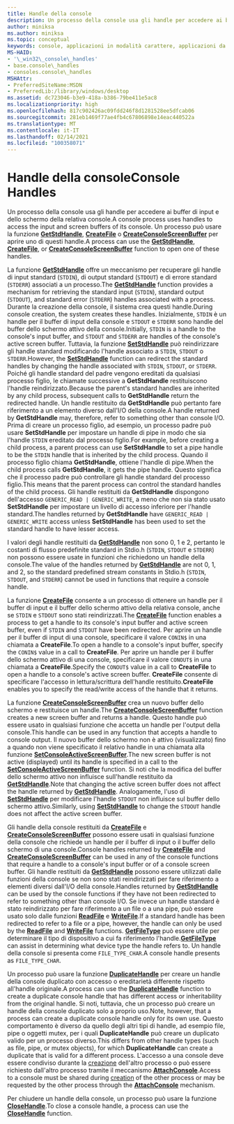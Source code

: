 ```yaml
---
title: Handle della console
description: Un processo della console usa gli handle per accedere ai buffer di input e dello schermo della relativa console, incluse le funzioni GetStdHandle, CreateFile o CreateConsoleScreenBuffer.
author: miniksa
ms.author: miniksa
ms.topic: conceptual
keywords: console, applicazioni in modalità carattere, applicazioni da riga di comando, applicazioni di terminale, api della console
MS-HAID:
- '\_win32\_console\_handles'
- base.console\_handles
- consoles.console\_handles
MSHAttr:
- PreferredSiteName:MSDN
- PreferredLib:/library/windows/desktop
ms.assetid: dc723046-b3e9-418a-b386-79be411e5ac8
ms.localizationpriority: high
ms.openlocfilehash: 817c902426ac09fdd246f8d1281528ee5dfcab06
ms.sourcegitcommit: 281eb1469f77ae4fb4c67806898e14eac440522a
ms.translationtype: MT
ms.contentlocale: it-IT
ms.lasthandoff: 02/14/2021
ms.locfileid: "100358071"
---
```

# <a name="console-handles"></a><span data-ttu-id="7727a-104">Handle della console</span><span class="sxs-lookup"><span data-stu-id="7727a-104">Console Handles</span></span>

<span data-ttu-id="7727a-105">Un processo della console usa gli handle per accedere ai buffer di input e dello schermo della relativa console.</span><span class="sxs-lookup"><span data-stu-id="7727a-105">A console process uses handles to access the input and screen buffers of its console.</span></span> <span data-ttu-id="7727a-106">Un processo può usare la funzione [**GetStdHandle**](getstdhandle.md), [**CreateFile**](/windows/win32/api/fileapi/nf-fileapi-createfilea) o [**CreateConsoleScreenBuffer**](createconsolescreenbuffer.md) per aprire uno di questi handle.</span><span class="sxs-lookup"><span data-stu-id="7727a-106">A process can use the [**GetStdHandle**](getstdhandle.md), [**CreateFile**](/windows/win32/api/fileapi/nf-fileapi-createfilea), or [**CreateConsoleScreenBuffer**](createconsolescreenbuffer.md) function to open one of these handles.</span></span>

<span data-ttu-id="7727a-107">La funzione [**GetStdHandle**](getstdhandle.md) offre un meccanismo per recuperare gli handle di input standard (`STDIN`), di output standard (`STDOUT`) e di errore standard (`STDERR`) associati a un processo.</span><span class="sxs-lookup"><span data-stu-id="7727a-107">The [**GetStdHandle**](getstdhandle.md) function provides a mechanism for retrieving the standard input (`STDIN`), standard output (`STDOUT`), and standard error (`STDERR`) handles associated with a process.</span></span> <span data-ttu-id="7727a-108">Durante la creazione della console, il sistema crea questi handle.</span><span class="sxs-lookup"><span data-stu-id="7727a-108">During console creation, the system creates these handles.</span></span> <span data-ttu-id="7727a-109">Inizialmente, `STDIN` è un handle per il buffer di input della console e `STDOUT` e `STDERR` sono handle del buffer dello schermo attivo della console.</span><span class="sxs-lookup"><span data-stu-id="7727a-109">Initially, `STDIN` is a handle to the console's input buffer, and `STDOUT` and `STDERR` are handles of the console's active screen buffer.</span></span> <span data-ttu-id="7727a-110">Tuttavia, la funzione [**SetStdHandle**](setstdhandle.md) può reindirizzare gli handle standard modificando l'handle associato a `STDIN`, `STDOUT` o `STDERR`.</span><span class="sxs-lookup"><span data-stu-id="7727a-110">However, the [**SetStdHandle**](setstdhandle.md) function can redirect the standard handles by changing the handle associated with `STDIN`, `STDOUT`, or `STDERR`.</span></span> <span data-ttu-id="7727a-111">Poiché gli handle standard del padre vengono ereditati da qualsiasi processo figlio, le chiamate successive a **GetStdHandle** restituiscono l'handle reindirizzato.</span><span class="sxs-lookup"><span data-stu-id="7727a-111">Because the parent's standard handles are inherited by any child process, subsequent calls to **GetStdHandle** return the redirected handle.</span></span> <span data-ttu-id="7727a-112">Un handle restituito da **GetStdHandle** può pertanto fare riferimento a un elemento diverso dall'I/O della console.</span><span class="sxs-lookup"><span data-stu-id="7727a-112">A handle returned by **GetStdHandle** may, therefore, refer to something other than console I/O.</span></span> <span data-ttu-id="7727a-113">Prima di creare un processo figlio, ad esempio, un processo padre può usare **SetStdHandle** per impostare un handle di pipe in modo che sia l'handle `STDIN` ereditato dal processo figlio.</span><span class="sxs-lookup"><span data-stu-id="7727a-113">For example, before creating a child process, a parent process can use **SetStdHandle** to set a pipe handle to be the `STDIN` handle that is inherited by the child process.</span></span> <span data-ttu-id="7727a-114">Quando il processo figlio chiama **GetStdHandle**, ottiene l'handle di pipe.</span><span class="sxs-lookup"><span data-stu-id="7727a-114">When the child process calls **GetStdHandle**, it gets the pipe handle.</span></span> <span data-ttu-id="7727a-115">Questo significa che il processo padre può controllare gli handle standard del processo figlio.</span><span class="sxs-lookup"><span data-stu-id="7727a-115">This means that the parent process can control the standard handles of the child process.</span></span> <span data-ttu-id="7727a-116">Gli handle restituiti da **GetStdHandle** dispongono dell'accesso `GENERIC_READ | GENERIC_WRITE`, a meno che non sia stato usato **SetStdHandle** per impostare un livello di accesso inferiore per l'handle standard.</span><span class="sxs-lookup"><span data-stu-id="7727a-116">The handles returned by **GetStdHandle** have `GENERIC_READ | GENERIC_WRITE` access unless **SetStdHandle** has been used to set the standard handle to have lesser access.</span></span>

<span data-ttu-id="7727a-117">I valori degli handle restituiti da [**GetStdHandle**](getstdhandle.md) non sono 0, 1 e 2, pertanto le costanti di flusso predefinite standard in Stdio.h (`STDIN`, `STDOUT` e `STDERR`) non possono essere usate in funzioni che richiedono un handle della console.</span><span class="sxs-lookup"><span data-stu-id="7727a-117">The value of the handles returned by [**GetStdHandle**](getstdhandle.md) are not 0, 1, and 2, so the standard predefined stream constants in Stdio.h (`STDIN`, `STDOUT`, and `STDERR`) cannot be used in functions that require a console handle.</span></span>

<span data-ttu-id="7727a-118">La funzione [**CreateFile**](/windows/win32/api/fileapi/nf-fileapi-createfilea) consente a un processo di ottenere un handle per il buffer di input e il buffer dello schermo attivo della relativa console, anche se `STDIN` e `STDOUT` sono stati reindirizzati.</span><span class="sxs-lookup"><span data-stu-id="7727a-118">The [**CreateFile**](/windows/win32/api/fileapi/nf-fileapi-createfilea) function enables a process to get a handle to its console's input buffer and active screen buffer, even if `STDIN` and `STDOUT` have been redirected.</span></span> <span data-ttu-id="7727a-119">Per aprire un handle per il buffer di input di una console, specificare il valore `CONIN$` in una chiamata a **CreateFile**.</span><span class="sxs-lookup"><span data-stu-id="7727a-119">To open a handle to a console's input buffer, specify the `CONIN$` value in a call to **CreateFile**.</span></span> <span data-ttu-id="7727a-120">Per aprire un handle per il buffer dello schermo attivo di una console, specificare il valore `CONOUT$` in una chiamata a **CreateFile**.</span><span class="sxs-lookup"><span data-stu-id="7727a-120">Specify the `CONOUT$` value in a call to **CreateFile** to open a handle to a console's active screen buffer.</span></span> <span data-ttu-id="7727a-121">**CreateFile** consente di specificare l'accesso in lettura/scrittura dell'handle restituito.</span><span class="sxs-lookup"><span data-stu-id="7727a-121">**CreateFile** enables you to specify the read/write access of the handle that it returns.</span></span>

<span data-ttu-id="7727a-122">La funzione [**CreateConsoleScreenBuffer**](createconsolescreenbuffer.md) crea un nuovo buffer dello schermo e restituisce un handle.</span><span class="sxs-lookup"><span data-stu-id="7727a-122">The [**CreateConsoleScreenBuffer**](createconsolescreenbuffer.md) function creates a new screen buffer and returns a handle.</span></span> <span data-ttu-id="7727a-123">Questo handle può essere usato in qualsiasi funzione che accetta un handle per l'output della console.</span><span class="sxs-lookup"><span data-stu-id="7727a-123">This handle can be used in any function that accepts a handle to console output.</span></span> <span data-ttu-id="7727a-124">Il nuovo buffer dello schermo non è attivo (visualizzato) fino a quando non viene specificato il relativo handle in una chiamata alla funzione [**SetConsoleActiveScreenBuffer**](setconsoleactivescreenbuffer.md).</span><span class="sxs-lookup"><span data-stu-id="7727a-124">The new screen buffer is not active (displayed) until its handle is specified in a call to the [**SetConsoleActiveScreenBuffer**](setconsoleactivescreenbuffer.md) function.</span></span> <span data-ttu-id="7727a-125">Si noti che la modifica del buffer dello schermo attivo non influisce sull'handle restituito da [**GetStdHandle**](getstdhandle.md).</span><span class="sxs-lookup"><span data-stu-id="7727a-125">Note that changing the active screen buffer does not affect the handle returned by [**GetStdHandle**](getstdhandle.md).</span></span> <span data-ttu-id="7727a-126">Analogamente, l'uso di [**SetStdHandle**](setstdhandle.md) per modificare l'handle `STDOUT` non influisce sul buffer dello schermo attivo.</span><span class="sxs-lookup"><span data-stu-id="7727a-126">Similarly, using [**SetStdHandle**](setstdhandle.md) to change the `STDOUT` handle does not affect the active screen buffer.</span></span>

<span data-ttu-id="7727a-127">Gli handle della console restituiti da [**CreateFile**](/windows/win32/api/fileapi/nf-fileapi-createfilea) e [**CreateConsoleScreenBuffer**](createconsolescreenbuffer.md) possono essere usati in qualsiasi funzione della console che richiede un handle per il buffer di input o il buffer dello schermo di una console.</span><span class="sxs-lookup"><span data-stu-id="7727a-127">Console handles returned by [**CreateFile**](/windows/win32/api/fileapi/nf-fileapi-createfilea) and [**CreateConsoleScreenBuffer**](createconsolescreenbuffer.md) can be used in any of the console functions that require a handle to a console's input buffer or of a console screen buffer.</span></span> <span data-ttu-id="7727a-128">Gli handle restituiti da [**GetStdHandle**](getstdhandle.md) possono essere utilizzati dalle funzioni della console se non sono stati reindirizzati per fare riferimento a elementi diversi dall'I/O della console.</span><span class="sxs-lookup"><span data-stu-id="7727a-128">Handles returned by [**GetStdHandle**](getstdhandle.md) can be used by the console functions if they have not been redirected to refer to something other than console I/O.</span></span> <span data-ttu-id="7727a-129">Se invece un handle standard è stato reindirizzato per fare riferimento a un file o a una pipe, può essere usato solo dalle funzioni [**ReadFile**](/windows/win32/api/fileapi/nf-fileapi-readfile) e [**WriteFile**](/windows/win32/api/fileapi/nf-fileapi-writefile).</span><span class="sxs-lookup"><span data-stu-id="7727a-129">If a standard handle has been redirected to refer to a file or a pipe, however, the handle can only be used by the [**ReadFile**](/windows/win32/api/fileapi/nf-fileapi-readfile) and [**WriteFile**](/windows/win32/api/fileapi/nf-fileapi-writefile) functions.</span></span> <span data-ttu-id="7727a-130">[**GetFileType**](/windows/win32/api/fileapi/nf-fileapi-getfiletype) può essere utile per determinare il tipo di dispositivo a cui fa riferimento l'handle.</span><span class="sxs-lookup"><span data-stu-id="7727a-130">[**GetFileType**](/windows/win32/api/fileapi/nf-fileapi-getfiletype) can assist in determining what device type the handle refers to.</span></span> <span data-ttu-id="7727a-131">Un handle della console si presenta come `FILE_TYPE_CHAR`.</span><span class="sxs-lookup"><span data-stu-id="7727a-131">A console handle presents as `FILE_TYPE_CHAR`.</span></span>

<span data-ttu-id="7727a-132">Un processo può usare la funzione [**DuplicateHandle**](/windows/win32/api/handleapi/nf-handleapi-duplicatehandle) per creare un handle della console duplicato con accesso o ereditarietà differente rispetto all'handle originale.</span><span class="sxs-lookup"><span data-stu-id="7727a-132">A process can use the [**DuplicateHandle**](/windows/win32/api/handleapi/nf-handleapi-duplicatehandle) function to create a duplicate console handle that has different access or inheritability from the original handle.</span></span> <span data-ttu-id="7727a-133">Si noti, tuttavia, che un processo può creare un handle della console duplicato solo a proprio uso.</span><span class="sxs-lookup"><span data-stu-id="7727a-133">Note, however, that a process can create a duplicate console handle only for its own use.</span></span> <span data-ttu-id="7727a-134">Questo comportamento è diverso da quello degli altri tipi di handle, ad esempio file, pipe o oggetti mutex, per i quali **DuplicateHandle** può creare un duplicato valido per un processo diverso.</span><span class="sxs-lookup"><span data-stu-id="7727a-134">This differs from other handle types (such as file, pipe, or mutex objects), for which **DuplicateHandle** can create a duplicate that is valid for a different process.</span></span>
<span data-ttu-id="7727a-135">L'accesso a una console deve essere condiviso durante la [creazione](creation-of-a-console.md) dell'altro processo o può essere richiesto dall'altro processo tramite il meccanismo [**AttachConsole**](attachconsole.md).</span><span class="sxs-lookup"><span data-stu-id="7727a-135">Access to a console must be shared during [creation](creation-of-a-console.md) of the other process or may be requested by the other process through the [**AttachConsole**](attachconsole.md) mechanism.</span></span>

<span data-ttu-id="7727a-136">Per chiudere un handle della console, un processo può usare la funzione [**CloseHandle**](/windows/win32/api/handleapi/nf-handleapi-closehandle).</span><span class="sxs-lookup"><span data-stu-id="7727a-136">To close a console handle, a process can use the [**CloseHandle**](/windows/win32/api/handleapi/nf-handleapi-closehandle) function.</span></span>
